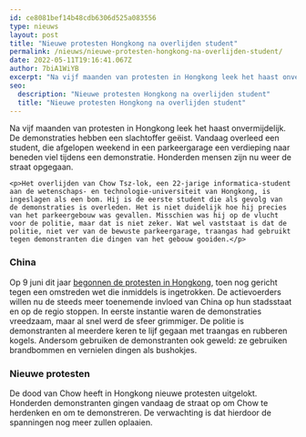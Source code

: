 ```yaml
---
id: ce8081bef14b48cdb6306d525a083556
type: nieuws
layout: post
title: "Nieuwe protesten Hongkong na overlijden student"
permalink: /nieuws/nieuwe-protesten-hongkong-na-overlijden-student/
date: 2022-05-11T19:16:41.067Z
author: 7biA1WiYB
excerpt: "Na vijf maanden van protesten in Hongkong leek het haast onvermijdelijk. De demonstraties hebben een slachtoffer geëist. Vandaag overleed een student, die afgelopen weekend in een parkeergarage een verdieping naar beneden viel tijdens een demonstratie. Honderden mensen zijn nu weer de straat opgegaan.  "
seo:
  description: "Nieuwe protesten Hongkong na overlijden student"
  title: "Nieuwe protesten Hongkong na overlijden student"
---
```

Na vijf maanden van protesten in Hongkong leek het haast onvermijdelijk. De demonstraties hebben een slachtoffer geëist. Vandaag overleed een student, die afgelopen weekend in een parkeergarage een verdieping naar beneden viel tijdens een demonstratie. Honderden mensen zijn nu weer de straat opgegaan.  

    <p>Het overlijden van Chow Tsz-lok, een 22-jarige informatica-student aan de wetenschaps- en technologie-universiteit van Hongkong, is ingeslagen als een bom. Hij is de eerste student die als gevolg van de demonstraties is overleden. Het is niet duidelijk hoe hij precies van het parkeergebouw was gevallen. Misschien was hij op de vlucht voor de politie, maar dat is niet zeker. Wat wel vaststaat is dat de politie, niet ver van de bewuste parkeergarage, traangas had gebruikt tegen demonstranten die dingen van het gebouw gooiden.</p>
<h3>China</h3>
<p>Op 9 juni dit jaar <a href="https://7dagen.netlify.app/nieuws/waarom-de-woede-hongkong-zo-groot" target="_blank">begonnen de protesten in Hongkong</a>, toen nog gericht tegen een omstreden wet die inmiddels is ingetrokken. De actievoerders willen nu de steeds meer toenemende invloed van China op hun stadsstaat en op de regio stoppen. In eerste instantie waren de demonstraties vreedzaam, maar al snel werd de sfeer grimmiger. De politie is demonstranten al meerdere keren te lijf gegaan met traangas en rubberen kogels. Andersom gebruiken de demonstranten ook geweld: ze gebruiken brandbommen en vernielen dingen als bushokjes.</p>
<h3>Nieuwe protesten</h3>
<p>De dood van Chow heeft in Hongkong nieuwe protesten uitgelokt. Honderden demonstranten gingen vandaag de straat op om Chow te herdenken en om te demonstreren. De verwachting is dat hierdoor de spanningen nog meer zullen oplaaien.</p>  
